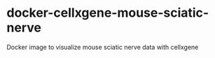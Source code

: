 # docker-cellxgene-mouse-sciatic-nerve
Docker image to visualize mouse sciatic nerve data with cellxgene
